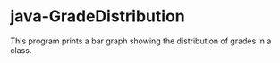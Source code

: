 # java-GradeDistribution
This program prints a bar graph showing the distribution of grades in a class.
